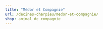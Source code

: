 ```yaml
---
title: "Médor et Compagnie"
url: /decines-charpieu/medor-et-compagnie/
shop: animal de compagnie
---
```

